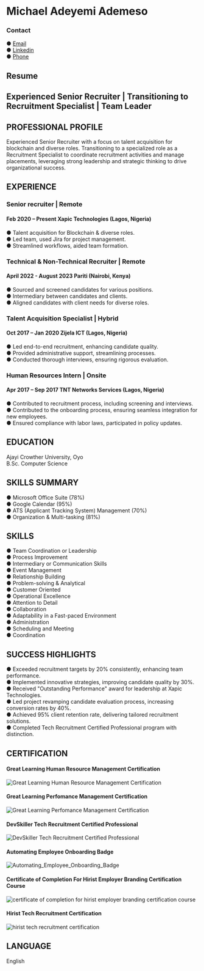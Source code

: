 # Michael Adeyemi Ademeso
### Contact
● [Email](ademesomichael2@gmail.com)</br>
● [Linkedin](https://www.linkedin.com/in/michael-ademeso/)</br>
● [Phone](+2349123559437)
## Resume
## Experienced Senior Recruiter | Transitioning to Recruitment Specialist | Team Leader
## PROFESSIONAL PROFILE
Experienced Senior Recruiter with a focus on talent acquisition for blockchain and diverse roles. Transitioning to a specialized role as a Recruitment Specialist to coordinate recruitment activities and manage placements, leveraging strong leadership and strategic thinking to drive organizational success.
## EXPERIENCE
### Senior recruiter | Remote
#### Feb 2020 – Present Xapic Technologies (Lagos, Nigeria)
● Talent acquisition for Blockchain & diverse roles.</br>
● Led team, used Jira for project management.</br>
● Streamlined workflows, aided team formation.
### Technical & Non-Technical Recruiter | Remote
#### April 2022 - August 2023 Pariti (Nairobi, Kenya)
● Sourced and screened candidates for various positions.</br>
● Intermediary between candidates and clients.</br>
● Aligned candidates with client needs for diverse roles.
### Talent Acquisition Specialist | Hybrid
#### Oct 2017 – Jan 2020 Zijela ICT (Lagos, Nigeria)
● Led end-to-end recruitment, enhancing candidate quality.</br>
● Provided administrative support, streamlining processes.</br>
● Conducted thorough interviews, ensuring rigorous evaluation.

### Human Resources Intern | Onsite
#### Apr 2017 – Sep 2017 TNT Networks Services (Lagos, Nigeria)
● Contributed to recruitment process, including screening and interviews.</br>
● Contributed to the onboarding process, ensuring seamless integration for new employees.</br>
● Ensured compliance with labor laws, participated in policy updates.
  
## EDUCATION
Ajayi Crowther University, Oyo </br>
B.Sc. Computer Science

## SKILLS SUMMARY
● Microsoft Office Suite                           (78%)</br>
● Google Calendar                                  (95%)</br>
● ATS (Applicant Tracking System) Management       (70%)</br>
● Organization & Multi-tasking                     (81%)

## SKILLS
● Team Coordination or Leadership</br>
● Process Improvement</br>
● Intermediary or Communication Skills</br>
● Event Management</br>
● Relationship Building</br>
● Problem-solving & Analytical</br>
● Customer Oriented</br>
● Operational Excellence</br>
● Attention to Detail</br>
● Collaboration</br>
● Adaptability in a Fast-paced Environment</br>
● Administration</br>
● Scheduling and Meeting</br>
● Coordination

## SUCCESS HIGHLIGHTS
● Exceeded recruitment targets by 20% consistently, enhancing team performance.</br>
● Implemented innovative strategies, improving candidate quality by 30%.</br>
● Received "Outstanding Performance" award for leadership at Xapic Technologies.</br>
● Led project revamping candidate evaluation process, increasing conversion rates by 40%.</br>
● Achieved 95% client retention rate, delivering tailored recruitment solutions.</br>
● Completed Tech Recruitment Certified Professional program with distinction.

## CERTIFICATION
#### Great Learning Human Resource Management Certification
![Great Learning Human Resource Management Certification](/Certifications/Human_Resource_Management.png)
#### Great Learning Perfomance Management Certification
![Great Learning Perfomance Management Certification](/Certifications/Performance_Management.png)
#### DevSkiller Tech Recruitment Certified Professional
![DevSkiller Tech Recruitment Certified Professional](/Certifications/Tech_Recruitment_Badge.png)
#### Automating Employee Onboarding Badge
![Automating_Employee_Onboarding_Badge](/Certifications/Airslate.jpeg)
#### Certificate of Completion For Hirist Employer Branding Certification Course
![certificate of completion for hirist employer branding certification course](/Certifications/Hirist_employer_branding.jpeg)
#### Hirist Tech Recruitment Certification
![hirist tech recruitment certification](/Certifications/Hirist_tech_recruiter.jpeg)

## LANGUAGE
English
